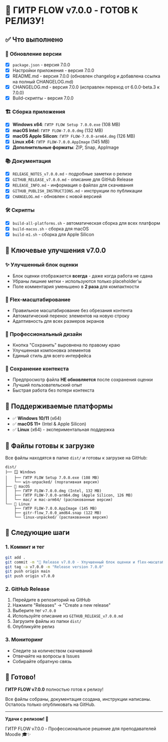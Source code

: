 # 🎉 ГИТР FLOW v7.0.0 - ГОТОВ К РЕЛИЗУ!

## ✅ Что выполнено

### 🔄 **Обновление версии**
- [x] `package.json` - версия 7.0.0
- [x] Настройки приложения - версия 7.0.0
- [x] README.md - версия 7.0.0 (обновлен changelog и добавлена ссылка на полный CHANGELOG.md)
- [x] CHANGELOG.md - версия 7.0.0 (исправлен переход от 6.0.0-beta.3 к 7.0.0)
- [x] Build-скрипты - версия 7.0.0

### 🏗️ **Сборка приложения**
- [x] **Windows x64**: `ГИТР FLOW Setup 7.0.0.exe` (108 MB)
- [x] **macOS Intel**: `ГИТР FLOW-7.0.0.dmg` (132 MB)
- [x] **macOS Apple Silicon**: `ГИТР FLOW-7.0.0-arm64.dmg` (126 MB)
- [x] **Linux x64**: `ГИТР FLOW-7.0.0.AppImage` (145 MB)
- [x] **Дополнительные форматы**: ZIP, Snap, AppImage

### 📚 **Документация**
- [x] `RELEASE_NOTES_v7.0.0.md` - подробные заметки о релизе
- [x] `GITHUB_RELEASE_v7.0.0.md` - описание для GitHub Release
- [x] `RELEASE_INFO.md` - информация о файлах для скачивания
- [x] `GITHUB_PUBLISH_INSTRUCTIONS.md` - инструкции по публикации
- [x] `CHANGELOG.md` - обновлен с новой версией

### 🛠️ **Скрипты**
- [x] `build-all-platforms.sh` - автоматическая сборка для всех платформ
- [x] `build-macos.sh` - сборка для macOS
- [x] `build-m1.sh` - сборка для Apple Silicon

## 🚀 Ключевые улучшения v7.0.0

### ✨ **Улучшенный блок оценки**
- Блок оценки отображается **всегда** - даже когда работа не сдана
- Убраны лишние метки - используются только placeholder'ы
- Поле комментария уменьшено в **2 раза** для компактности

### 🔄 **Flex-масштабирование**
- Правильное масштабирование без обрезания контента
- Автоматический перенос элементов на новую строку
- Адаптивность для всех размеров экранов

### 🎨 **Профессиональный дизайн**
- Кнопка "Сохранить" выровнена по правому краю
- Улучшенная компоновка элементов
- Единый стиль для всего интерфейса

### 🚫 **Сохранение контекста**
- Предпросмотр файла **НЕ обновляется** после сохранения оценки
- Лучший пользовательский опыт
- Быстрая работа без потери контекста

## 📱 Поддерживаемые платформы

- ✅ **Windows 10/11** (x64)
- ✅ **macOS 11+** (Intel & Apple Silicon)
- ✅ **Linux** (x64) - экспериментальная поддержка

## 📁 Файлы готовы к загрузке

Все файлы находятся в папке `dist/` и готовы к загрузке на GitHub:

```
dist/
├── 🪟 Windows
│   ├── ГИТР FLOW Setup 7.0.0.exe (108 MB)
│   └── win-unpacked/ (портативная версия)
├── 🍎 macOS
│   ├── ГИТР FLOW-7.0.0.dmg (Intel, 132 MB)
│   ├── ГИТР FLOW-7.0.0-arm64.dmg (Apple Silicon, 126 MB)
│   └── mac/ и mac-arm64/ (распакованные версии)
└── 🐧 Linux
    ├── ГИТР FLOW-7.0.0.AppImage (145 MB)
    ├── gitr-flow_7.0.0_amd64.snap (122 MB)
    └── linux-unpacked/ (распакованная версия)
```

## 🎯 Следующие шаги

### 1. Коммит и тег
```bash
git add .
git commit -m "🚀 Release v7.0.0 - Улучшенный блок оценки и flex-масштабирование"
git tag -a v7.0.0 -m "Release version 7.0.0"
git push origin main
git push origin v7.0.0
```

### 2. GitHub Release
1. Перейдите в репозиторий на GitHub
2. Нажмите "Releases" → "Create a new release"
3. Выберите тег `v7.0.0`
4. Используйте описание из `GITHUB_RELEASE_v7.0.0.md`
5. Загрузите файлы из папки `dist/`
6. Опубликуйте релиз

### 3. Мониторинг
- Следите за количеством скачиваний
- Отвечайте на вопросы в Issues
- Собирайте обратную связь

## 🎉 Готово!

**ГИТР FLOW v7.0.0** полностью готов к релизу! 

Все файлы собраны, документация создана, инструкции написаны. Осталось только опубликовать на GitHub.

---

**Удачи с релизом! 🚀** 

ГИТР FLOW v7.0.0 - Профессиональное решение для преподавателей Moodle 🎓✨
